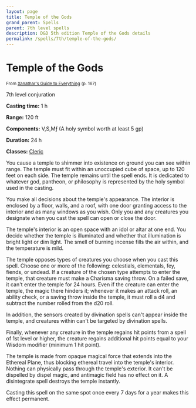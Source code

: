 ```yaml
---
layout: page
title: Temple of the Gods
grand_parent: Spells
parent: 7th level spells 
description: D&D 5th edition Temple of the Gods details
permalink: /spells/7th/temple-of-the-gods/
---
```


# Temple of the Gods

<small>From <a target="_blank" href="https://dnd.wizards.com/products/tabletop-games/rpg-products/xanathars-guide-everything">Xanathar's Guide to Everything</a> (p. 167)</small>

7th level conjuration

**Casting time:** 1 h

**Range:** 120 ft

**Components:** V,S,Mƒ (A holy symbol worth at least 5 gp)

**Duration:** 24 h

**Classes:** [Cleric](/classes/cleric/)

You cause a temple to shimmer into existence on ground you can see within range. The temple must fit within an unoccupied cube of space, up to 120 feet on each side. The temple remains until the spell ends. It is dedicated to whatever god, pantheon, or philosophy is represented by the holy symbol used in the casting.

   You make all decisions about the temple's appearance. The interior is enclosed by a floor, walls, and a roof, with one door granting access to the interior and as many windows as you wish. Only you and any creatures you designate when you cast the spell can open or close the door.

   The temple's interior is an open space with an idol or altar at one end. You decide whether the temple is illuminated and whether that illumination is bright light or dim light. The smell of burning incense fills the air within, and the temperature is mild.

   The temple opposes types of creatures you choose when you cast this spell. Choose one or more of the following: celestials, elementals, fey, fiends, or undead. If a creature of the chosen type attempts to enter the temple, that creature must make a Charisma saving throw. On a failed save, it can't enter the temple for 24 hours. Even if the creature can enter the temple, the magic there hinders it; whenever it makes an attack roll, an ability check, or a saving throw inside the temple, it must roll a d4 and subtract the number rolled from the d20 roll.

   In addition, the sensors created by divination spells can't appear inside the temple, and creatures within can't be targeted by divination spells.

   Finally, whenever any creature in the temple regains hit points from a spell of 1st level or higher, the creature regains additional hit points equal to your Wisdom modifier (minimum 1 hit point).

   The temple is made from opaque magical force that extends into the Ethereal Plane, thus blocking ethereal travel into the temple's interior. Nothing can physically pass through the temple's exterior. It can't be dispelled by dispel magic, and antimagic field has no effect on it. A disintegrate spell destroys the temple instantly.

   Casting this spell on the same spot once every 7 days for a year makes this effect permanent.